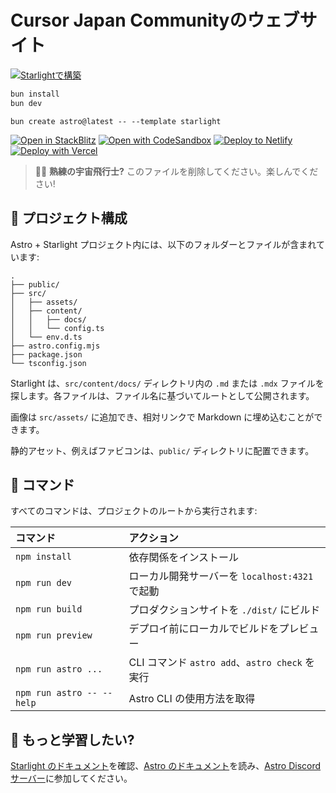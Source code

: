 # Cursor Japan Communityのウェブサイト

[![Starlightで構築](https://astro.badg.es/v2/built-with-starlight/tiny.svg)](https://starlight.astro.build)

```bash
bun install
bun dev
```

```
bun create astro@latest -- --template starlight
```

[![Open in StackBlitz](https://developer.stackblitz.com/img/open_in_stackblitz.svg)](https://stackblitz.com/github/withastro/starlight/tree/main/examples/basics)
[![Open with CodeSandbox](https://assets.codesandbox.io/github/button-edit-lime.svg)](https://codesandbox.io/p/sandbox/github/withastro/starlight/tree/main/examples/basics)
[![Deploy to Netlify](https://www.netlify.com/img/deploy/button.svg)](https://app.netlify.com/start/deploy?repository=https://github.com/withastro/starlight&create_from_path=examples/basics)
[![Deploy with Vercel](https://vercel.com/button)](https://vercel.com/new/clone?repository-url=https%3A%2F%2Fgithub.com%2Fwithastro%2Fstarlight%2Ftree%2Fmain%2Fexamples%2Fbasics&project-name=my-starlight-docs&repository-name=my-starlight-docs)

> 🧑‍🚀 **熟練の宇宙飛行士?** このファイルを削除してください。楽しんでください!

## 🚀 プロジェクト構成

Astro + Starlight プロジェクト内には、以下のフォルダーとファイルが含まれています:

```
.
├── public/
├── src/
│   ├── assets/
│   ├── content/
│   │   ├── docs/
│   │   └── config.ts
│   └── env.d.ts
├── astro.config.mjs
├── package.json
└── tsconfig.json
```

Starlight は、`src/content/docs/` ディレクトリ内の `.md` または `.mdx` ファイルを探します。各ファイルは、ファイル名に基づいてルートとして公開されます。

画像は `src/assets/` に追加でき、相対リンクで Markdown に埋め込むことができます。

静的アセット、例えばファビコンは、`public/` ディレクトリに配置できます。

## 🧞 コマンド

すべてのコマンドは、プロジェクトのルートから実行されます:

| コマンド                   | アクション                                           |
| :------------------------ | :----------------------------------------------- |
| `npm install`             | 依存関係をインストール                            |
| `npm run dev`             | ローカル開発サーバーを `localhost:4321` で起動      |
| `npm run build`           | プロダクションサイトを `./dist/` にビルド          |
| `npm run preview`         | デプロイ前にローカルでビルドをプレビュー         |
| `npm run astro ...`       | CLI コマンド `astro add`、`astro check` を実行 |
| `npm run astro -- --help` | Astro CLI の使用方法を取得                     |

## 👀 もっと学習したい?

[Starlight のドキュメント](https://starlight.astro.build/)を確認、[Astro のドキュメント](https://docs.astro.build)を読み、[Astro Discord サーバー](https://astro.build/chat)に参加してください。